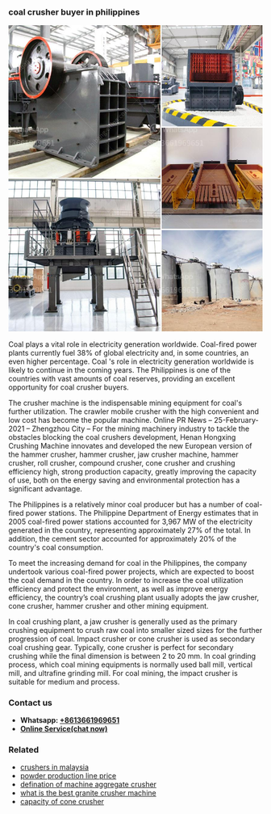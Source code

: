 <h3>coal crusher buyer in philippines</h3><img src='1704791354.jpg' alt=''><p>Coal plays a vital role in electricity generation worldwide. Coal-fired power plants currently fuel 38% of global electricity and, in some countries, an even higher percentage. Coal 's role in electricity generation worldwide is likely to continue in the coming years. The Philippines is one of the countries with vast amounts of coal reserves, providing an excellent opportunity for coal crusher buyers.</p><p>The crusher machine is the indispensable mining equipment for coal's further utilization. The crawler mobile crusher with the high convenient and low cost has become the popular machine. Online PR News – 25-February-2021 – Zhengzhou City – For the mining machinery industry to tackle the obstacles blocking the coal crushers development, Henan Hongxing Crushing Machine innovates and developed the new European version of the hammer crusher, hammer crusher, jaw crusher machine, hammer crusher, roll crusher, compound crusher, cone crusher and crushing efficiency high, strong production capacity, greatly improving the capacity of use, both on the energy saving and environmental protection has a significant advantage.</p><p>The Philippines is a relatively minor coal producer but has a number of coal-fired power stations. The Philippine Department of Energy estimates that in 2005 coal-fired power stations accounted for 3,967 MW of the electricity generated in the country, representing approximately 27% of the total. In addition, the cement sector accounted for approximately 20% of the country's coal consumption.</p><p>To meet the increasing demand for coal in the Philippines, the company undertook various coal-fired power projects, which are expected to boost the coal demand in the country. In order to increase the coal utilization efficiency and protect the environment, as well as improve energy efficiency, the country’s coal crushing plant usually adopts the jaw crusher, cone crusher, hammer crusher and other mining equipment.</p><p>In coal crushing plant, a jaw crusher is generally used as the primary crushing equipment to crush raw coal into smaller sized sizes for the further progression of coal. Impact crusher or cone crusher is used as secondary coal crushing gear. Typically, cone crusher is perfect for secondary crushing while the final dimension is between 2 to 20 mm. In coal grinding process, which coal mining equipments is normally used ball mill, vertical mill, and ultrafine grinding mill. For coal mining, the impact crusher is suitable for medium and process.</p><h3>Contact us</h3><ul><li><strong>Whatsapp:&nbsp;<a href="https://wa.me/8613661969651">+8613661969651</a></strong></li><li><a href="https://swt.shibang-china.com/?git&amp;zhl&amp;coal crusher buyer in philippines"><strong>Online Service(chat now)</strong></a></li></ul><h3>Related</h3><ul><li><a href='crushers in malaysia.md'>crushers in malaysia</a></li><li><a href='powder production line price.md'>powder production line price</a></li><li><a href='defination of machine aggregate crusher.md'>defination of machine aggregate crusher</a></li><li><a href='what is the best granite crusher machine.md'>what is the best granite crusher machine</a></li><li><a href='capacity of cone crusher.md'>capacity of cone crusher</a></li></ul>